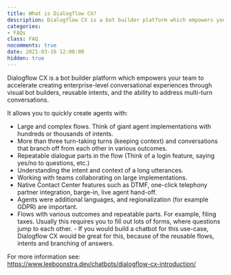 ```yaml
---
title: What is Dialogflow CX?
description: Dialogflow CX is a bot builder platform which empowers your team to accelerate creating enterprise-level conversational experiences through visual bot builders, reusable intents, and the ability to address multi-turn conversations.
categories: 
- FAQs
class: FAQ
nocomments: true
date: 2021-03-16 12:00:00
hidden: true
---
```


Dialogflow CX is a bot builder platform which empowers your team to accelerate creating enterprise-level conversational experiences through visual bot builders, reusable intents, and the ability to address multi-turn conversations.

<!--more -->

It allows you to quickly create agents with:

* Large and complex flows. Think of giant agent implementations with hundreds or thousands of intents.
* More than three turn-taking turns (keeping context) and conversations that branch off from each other in various outcomes.
* Repeatable dialogue parts in the flow (Think of a login feature, saying yes/no to questions, etc.)
* Understanding the intent and context of a long utterances.
* Working with teams collaborating on large implementations.
* Native Contact Center features such as DTMF, one-click telephony partner integration, barge-in, live agent hand-off.
* Agents were additional languages, and regionalization (for example GDPR) are important.
* Flows with various outcomes and repeatable parts. For example, filing taxes. Usually this requires you to fill out lots of forms, where questions jump to each other. - If you would build a chatbot for this use-case, Dialogflow CX would be great for this, because of the reusable flows, intents and branching of answers.

For more information see: https://www.leeboonstra.dev/chatbots/dialogflow-cx-introduction/